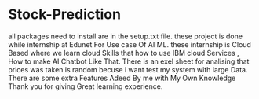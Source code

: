 # Stock-Prediction
all packages need to install are in the setup.txt file.
these project is done while internship at Edunet For Use case Of AI ML.
these internship is Cloud Based where we learn cloud Skills that how to use IBM cloud Services , How to make AI Chatbot Like That.
There is an exel sheet for analising that prices was taken is random becuse i want test my system with large Data.
There are some extra Features Adeed By me with My Own Knowledge Thank you for giving Great learning experience. 
